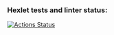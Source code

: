 ### Hexlet tests and linter status:
[![Actions Status](https://github.com/k1ntsugi1/layout-designer-project-lvl2/workflows/hexlet-check/badge.svg)](https://github.com/k1ntsugi1/layout-designer-project-lvl2/actions)